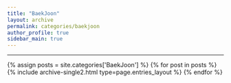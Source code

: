 ```yaml
---
title: "BaekJoon"
layout: archive
permalink: categories/baekjoon
author_profile: true
sidebar_main: true
---
```


<!-- 공백이 포함되어 있는 카테고리 이름의 경우 site.categories.['a b c'] 이런식으로! -->

***

{% assign posts = site.categories['BaekJoon'] %}
{% for post in posts %} {% include archive-single2.html type=page.entries_layout %} {% endfor %}